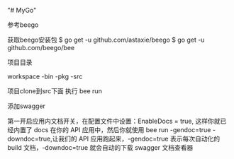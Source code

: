 "# MyGo" 

参考beego

获取beego安装包
$ go get -u github.com/astaxie/beego
$ go get -u github.com/beego/bee

项目目录

workspace
    -bin
    -pkg
    -src

项目clone到src下面
执行 bee run

添加swagger

第一开启应用内文档开关，在配置文件中设置：EnableDocs = true,
这样你就已经内置了 docs 在你的 API 应用中，然后你就使用 bee run -gendoc=true -downdoc=true,让我们的 API 应用跑起来，-gendoc=true 表示每次自动化的 build 文档，-downdoc=true 就会自动的下载 swagger 文档查看器